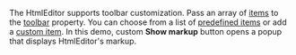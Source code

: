 The HtmlEditor supports toolbar customization. Pass an array of [items](/Documentation/ApiReference/UI_Components/dxHtmlEditor/Configuration/toolbar/items/) to the [toolbar](/Documentation/ApiReference/UI_Components/dxHtmlEditor/Configuration/toolbar/) property. You can choose from a list of [predefined items](/Documentation/Guide/UI_Components/HtmlEditor/Toolbar/Predefined_Items/) or add a [custom item](/Documentation/Guide/UI_Components/HtmlEditor/Toolbar/Add_a_Custom_Item/). In this demo, custom **Show markup** button opens a popup that displays HtmlEditor's markup.
